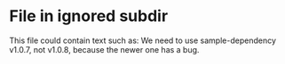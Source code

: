 # File in ignored subdir
This file could contain text such as: We need to use sample-dependency v1.0.7, not v1.0.8, because the newer one has a bug.
